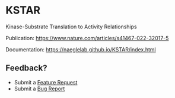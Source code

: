 # KSTAR
Kinase-Substrate Translation to Activity Relationships 

Publication: https://www.nature.com/articles/s41467-022-32017-5

Documentation: https://naeglelab.github.io/KSTAR/index.html

## Feedback?
* Submit a [Feature Request](https://github.com/NaegleLab/KSTAR/issues/new?assignees=&labels=&template=feature_request.md&title=)
* Submit a [Bug Report](https://github.com/NaegleLab/KSTAR/issues/new?assignees=&labels=&template=bug_report.md&title=)
